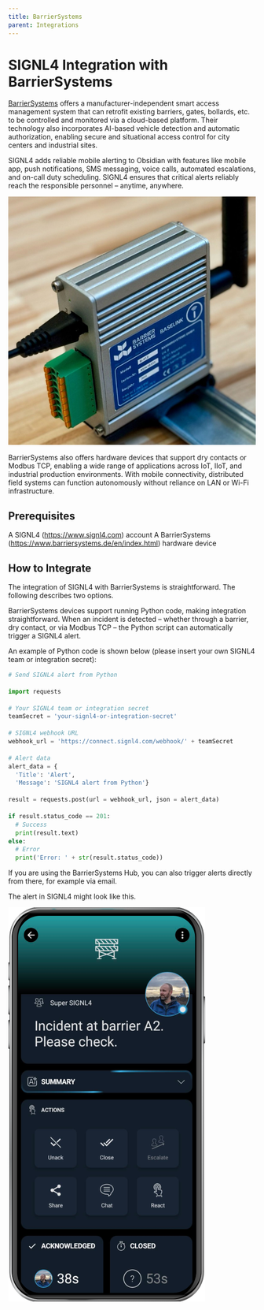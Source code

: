 ```yaml
---
title: BarrierSystems
parent: Integrations
---
```


# SIGNL4 Integration with BarrierSystems

[BarrierSystems](https://www.barriersystems.de/en/index.html) offers a manufacturer-independent smart access management system that can retrofit existing barriers, gates, bollards, etc. to be controlled and monitored via a cloud-based platform. Their technology also incorporates AI-based vehicle detection and automatic authorization, enabling secure and situational access control for city centers and industrial sites.

SIGNL4 adds reliable mobile alerting to Obsidian with features like mobile app, push notifications, SMS messaging, voice calls, automated escalations, and on-call duty scheduling. SIGNL4 ensures that critical alerts reliably reach the responsible personnel – anytime, anywhere.

![BarrierSystems BaseLink IO](barriersystems-baselink.jpg)

BarrierSystems also offers hardware devices that support dry contacts or Modbus TCP, enabling a wide range of applications across IoT, IIoT, and industrial production environments. With mobile connectivity, distributed field systems can function autonomously without reliance on LAN or Wi-Fi infrastructure.

## Prerequisites
A SIGNL4 (https://www.signl4.com) account
A BarrierSystems (https://www.barriersystems.de/en/index.html) hardware device

## How to Integrate

The integration of SIGNL4 with BarrierSystems is straightforward. The following describes two options.

BarrierSystems devices support running Python code, making integration straightforward. When an incident is detected – whether through a barrier, dry contact, or via Modbus TCP – the Python script can automatically trigger a SIGNL4 alert.

An example of Python code is shown below (please insert your own SIGNL4 team or integration secret):

```python
# Send SIGNL4 alert from Python

import requests

# Your SIGNL4 team or integration secret
teamSecret = 'your-signl4-or-integration-secret'

# SIGNL4 webhook URL
webhook_url = 'https://connect.signl4.com/webhook/' + teamSecret

# Alert data
alert_data = {
  'Title': 'Alert',
  'Message': 'SIGNL4 alert from Python'}

result = requests.post(url = webhook_url, json = alert_data)

if result.status_code == 201:
  # Success
  print(result.text)
else:
  # Error
  print('Error: ' + str(result.status_code))
```

If you are using the BarrierSystems Hub, you can also trigger alerts directly from there, for example via email.

The alert in SIGNL4 might look like this.

![SIGNL4 Alert](signl4-barriersystems.png)

